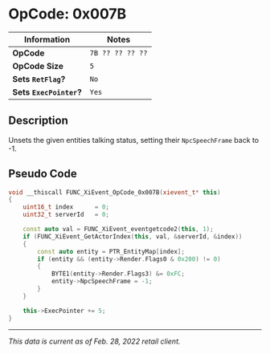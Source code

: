# OpCode: 0x007B

| Information               | Notes |
|---                        |---    |
| **OpCode**                | `7B ?? ?? ?? ??` |
| **OpCode Size**           | `5`   |
| **Sets `RetFlag`?**       | `No`  |
| **Sets `ExecPointer`?**   | `Yes` |

## Description

Unsets the given entities talking status, setting their `NpcSpeechFrame` back to -1.

## Pseudo Code

```cpp
void __thiscall FUNC_XiEvent_OpCode_0x007B(xievent_t* this)
{
    uint16_t index      = 0;
    uint32_t serverId   = 0;

    const auto val = FUNC_XiEvent_eventgetcode2(this, 1);
    if (FUNC_XiEvent_GetActorIndex(this, val, &serverId, &index))
    {
        const auto entity = PTR_EntityMap[index];
        if (entity && (entity->Render.Flags0 & 0x200) != 0)
        {
            BYTE1(entity->Render.Flags3) &= 0xFC;
            entity->NpcSpeechFrame = -1;
        }
    }

    this->ExecPointer += 5;
}
```

---

_This data is current as of Feb. 28, 2022 retail client._
